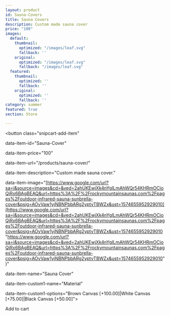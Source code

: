 ```yaml
---
layout: product
id: Sauna-Covers
title: Sauna Covers
description: Custom made sauna cover
price: "100"
images:
  default:
    thumbnail:
      optimized: "/images/leaf.svg"
      fallback: ''
    original:
      optimized: "/images/leaf.svg"
      fallback: "/images/leaf.svg"
  featured:
    thumbnail:
      optimized: ''
      fallback: ''
    original:
      optimized: ''
      fallback: ''
category: summer
featured: true
section: Store

---
```

<button class="snipcart-add-item"

  data-item-id="Sauna-Cover"

  data-item-price="100"

  data-item-url="/products/sauna-cover/"

  data-item-description="Custom made sauna cover."

  data-item-image="[https://www.google.com/url?sa=i&source=images&cd=&ved=2ahUKEwjXk4nYgILmAhWQr54KHRmOCioQjRx6BAgBEAQ&url=https%3A%2F%2Frockymountainsaunas.com%2Fpages%2Foutdoor-infrared-sauna-sunbrella-cover&psig=AOvVaw1yjNBNPbbARg2yptvTBWZx&ust=1574655952929010](https://www.google.com/url?sa=i&source=images&cd=&ved=2ahUKEwjXk4nYgILmAhWQr54KHRmOCioQjRx6BAgBEAQ&url=https%3A%2F%2Frockymountainsaunas.com%2Fpages%2Foutdoor-infrared-sauna-sunbrella-cover&psig=AOvVaw1yjNBNPbbARg2yptvTBWZx&ust=1574655952929010 "https://www.google.com/url?sa=i&source=images&cd=&ved=2ahUKEwjXk4nYgILmAhWQr54KHRmOCioQjRx6BAgBEAQ&url=https%3A%2F%2Frockymountainsaunas.com%2Fpages%2Foutdoor-infrared-sauna-sunbrella-cover&psig=AOvVaw1yjNBNPbbARg2yptvTBWZx&ust=1574655952929010")"

  data-item-name="Sauna Cover"

  data-item-custom1-name="Material"

  data-item-custom1-options="Brown Canvas \[+100.00\]|White Canvas \[+75.00\]|Black Canvas \[+50.00\]">

  Add to cart

</button>